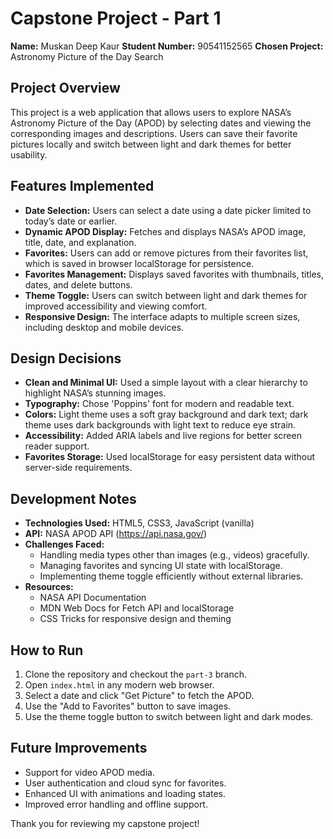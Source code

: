 # Capstone Project - Part 1

**Name:** Muskan Deep Kaur 
**Student Number:** 90541152565 
**Chosen Project:** Astronomy Picture of the Day Search

## Project Overview

This project is a web application that allows users to explore NASA’s Astronomy Picture of the Day (APOD) by selecting dates and viewing the corresponding images and descriptions. Users can save their favorite pictures locally and switch between light and dark themes for better usability.

## Features Implemented

- **Date Selection:** Users can select a date using a date picker limited to today’s date or earlier.
- **Dynamic APOD Display:** Fetches and displays NASA’s APOD image, title, date, and explanation.
- **Favorites:** Users can add or remove pictures from their favorites list, which is saved in browser localStorage for persistence.
- **Favorites Management:** Displays saved favorites with thumbnails, titles, dates, and delete buttons.
- **Theme Toggle:** Users can switch between light and dark themes for improved accessibility and viewing comfort.
- **Responsive Design:** The interface adapts to multiple screen sizes, including desktop and mobile devices.

## Design Decisions

- **Clean and Minimal UI:** Used a simple layout with a clear hierarchy to highlight NASA’s stunning images.
- **Typography:** Chose 'Poppins' font for modern and readable text.
- **Colors:** Light theme uses a soft gray background and dark text; dark theme uses dark backgrounds with light text to reduce eye strain.
- **Accessibility:** Added ARIA labels and live regions for better screen reader support.
- **Favorites Storage:** Used localStorage for easy persistent data without server-side requirements.


## Development Notes

- **Technologies Used:** HTML5, CSS3, JavaScript (vanilla)
- **API:** NASA APOD API (https://api.nasa.gov/)
- **Challenges Faced:**
  - Handling media types other than images (e.g., videos) gracefully.
  - Managing favorites and syncing UI state with localStorage.
  - Implementing theme toggle efficiently without external libraries.
- **Resources:**
  - NASA API Documentation
  - MDN Web Docs for Fetch API and localStorage
  - CSS Tricks for responsive design and theming

## How to Run

1. Clone the repository and checkout the `part-3` branch.
2. Open `index.html` in any modern web browser.
3. Select a date and click "Get Picture" to fetch the APOD.
4. Use the "Add to Favorites" button to save images.
5. Use the theme toggle button to switch between light and dark modes.


## Future Improvements

- Support for video APOD media.
- User authentication and cloud sync for favorites.
- Enhanced UI with animations and loading states.
- Improved error handling and offline support.


Thank you for reviewing my capstone project!
